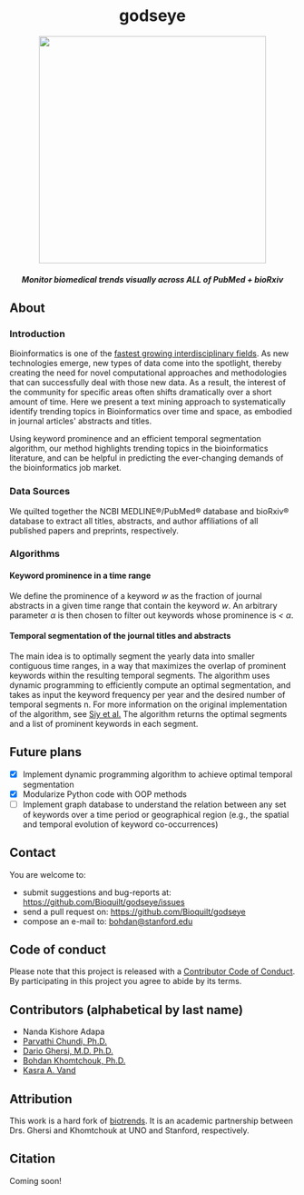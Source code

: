 <div align="center">

# godseye

<img src="https://user-images.githubusercontent.com/9893806/40345517-55dc748c-5d4e-11e8-821c-7a12ad772000.png" height="400" width="400">

##### Monitor biomedical trends visually across ALL of PubMed + bioRxiv

</div>

## About

### Introduction
Bioinformatics is one of the [fastest growing interdisciplinary fields](http://science.sciencemag.org/content/344/6189/1303). As new technologies emerge, new types of data come into the spotlight, thereby creating the need for novel computational approaches and methodologies that can successfully deal with those new data. As a result, the interest of the community for specific areas often shifts dramatically over a short amount of time. Here we present a text mining approach to systematically identify trending topics in Bioinformatics over time and space, as embodied in journal articles' abstracts and titles.

Using keyword prominence and an efficient temporal segmentation algorithm, our method highlights trending topics in the bioinformatics literature, and can be helpful in predicting the ever-changing demands of the bioinformatics job market.

### Data Sources
We quilted together the NCBI MEDLINE®/PubMed® database and bioRxiv® database to extract all titles, abstracts, and author affiliations of all published papers and preprints, respectively.

### Algorithms
#### Keyword prominence in a time range
We define the prominence of a keyword _w_ as the fraction of journal abstracts in a given time range that contain the keyword _w_. An arbitrary parameter _α_ is then chosen to filter out keywords whose prominence is _<_ _α_.

#### Temporal segmentation of the journal titles and abstracts
The main idea is to optimally segment the yearly data into smaller contiguous time ranges, in a way that maximizes the overlap of prominent keywords within the resulting temporal segments. The algorithm uses dynamic programming to efficiently compute an optimal segmentation, and takes as input the keyword frequency per year and the desired number of temporal segments n. For more information on the original implementation of the algorithm, see [Siy et al.](https://dl.acm.org/citation.cfm?id=1379054)  The algorithm returns the optimal segments and a list of prominent keywords in each segment.

## Future plans

- [x] Implement dynamic programming algorithm to achieve optimal temporal segmentation
- [x] Modularize Python code with OOP methods
- [ ] Implement graph database to understand the relation between any set of keywords over a time period or geographical region (e.g., the spatial and temporal evolution of keyword co-occurrences)

## Contact
You are welcome to:

* submit suggestions and bug-reports at: <https://github.com/Bioquilt/godseye/issues>
* send a pull request on: <https://github.com/Bioquilt/godseye>
* compose an e-mail to: <bohdan@stanford.edu>

## Code of conduct
Please note that this project is released with a [Contributor Code of Conduct](CONDUCT.md). By participating in this project you agree to abide by its terms.

## Contributors (alphabetical by last name)
* Nanda Kishore Adapa
* [Parvathi Chundi, Ph.D.](https://www.unomaha.edu/college-of-information-science-and-technology/about/faculty-staff/parvathi-chundi.php)
* [Dario Ghersi, M.D. Ph.D.](https://www.unomaha.edu/college-of-information-science-and-technology/about/faculty-staff/dario-ghersi.php)
* [Bohdan Khomtchouk, Ph.D.](https://github.com/Bohdan-Khomtchouk)
* [Kasra A. Vand](https://github.com/kasramvd)

## Attribution
This work is a hard fork of [biotrends](https://github.com/thecodingdoc/biotrends).  It is an academic partnership between Drs. Ghersi and Khomtchouk at UNO and Stanford, respectively.

## Citation
Coming soon!
